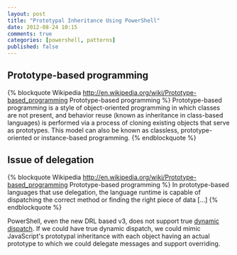```yaml
---
layout: post
title: "Prototypal Inheritance Using PowerShell"
date: 2012-08-24 10:15
comments: true
categories: [powershell, patterns]
published: false
---
```

## Prototype-based programming
{% blockquote Wikipedia http://en.wikipedia.org/wiki/Prototype-based_programming Prototype-based programming %}
Prototype-based programming is a style of object-oriented programming in which classes are not present, and behavior reuse (known as inheritance in class-based languages) is performed via a process of cloning existing objects that serve as prototypes. This model can also be known as classless, prototype-oriented or instance-based programming.
{% endblockquote %}



## Issue of delegation
{% blockquote Wikipedia http://en.wikipedia.org/wiki/Prototype-based_programming Prototype-based programming %}
In prototype-based languages that use delegation, the language runtime is capable of dispatching the correct method or finding the right piece of data [...]
{% endblockquote %}

PowerShell, even the new DRL based v3, does not support true [dynamic dispatch][]. If we could have true dynamic dispatch, we could mimic JavaScript's prototypal inheritance with each object having an actual prototype to which we could delegate messages and support overriding.







  [dynamic dispatch]: http://en.wikipedia.org/wiki/Dynamic_dispatch